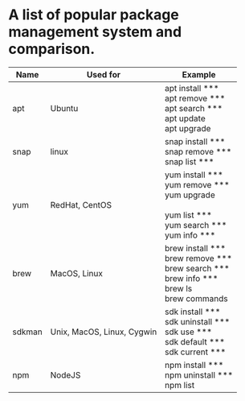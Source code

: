 # A list of popular package management system and comparison.

| Name        | Used for          | Example |
| ----------- | ---------------   | -----   |
| apt | Ubuntu | apt install *** <br> apt remove *** <br> apt search *** <br> apt update <br> apt upgrade|
| snap | linux | snap install *** <br> snap remove *** <br> snap list *** |
| yum | RedHat, CentOS | yum install *** <br> yum remove *** <br> yum upgrade <br> <br> yum list *** <br> yum search *** <br> yum info *** |
| brew | MacOS, Linux | brew install *** <br> brew remove *** <br> brew search *** <br> brew info *** <br> brew ls <br> brew commands|
| sdkman | Unix, MacOS, Linux, Cygwin | sdk install *** <br> sdk uninstall *** <br> sdk use *** <br> sdk default *** <br> sdk current ***|
| npm | NodeJS | npm install *** <br> npm uninstall *** <br> npm list |